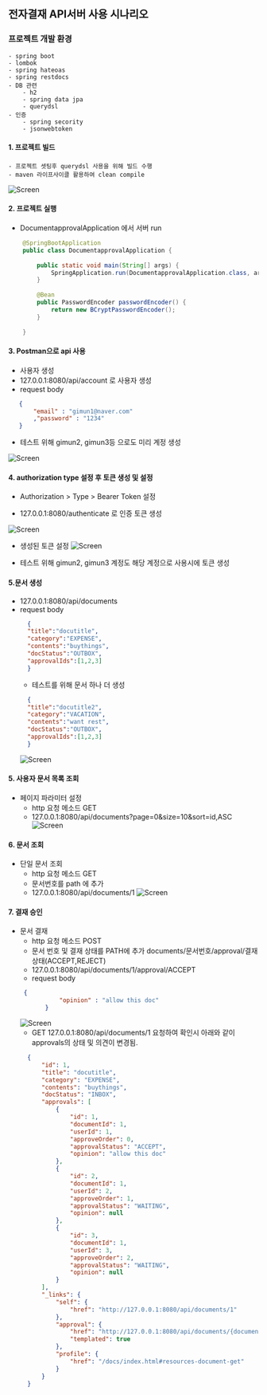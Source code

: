 ## 전자결재 API서버 사용 시나리오

### 프로젝트 개발 환경
    - spring boot
    - lombok
    - spring hateoas
    - spring restdocs
    - DB 관련
        - h2
        - spring data jpa
        - querydsl
    - 인증
        - spring secority
        - jsonwebtoken

#### 1. 프로젝트 빌드
    - 프로젝트 셋팅후 querydsl 사용을 위해 빌드 수행
    - maven 라이프사이클 활용하여 clean compile

![Screen](./document/img/maven_build.png)

#### 2. 프로젝트 실행
- DocumentapprovalApplication 에서 서버 run
```java
    @SpringBootApplication
    public class DocumentapprovalApplication {
    
        public static void main(String[] args) {
            SpringApplication.run(DocumentapprovalApplication.class, args);
        }
    
        @Bean
        public PasswordEncoder passwordEncoder() {
            return new BCryptPasswordEncoder();
        }
    
    }
```

#### 3. Postman으로 api 사용
- 사용자 생성
- 127.0.0.1:8080/api/account 로 사용자 생성
- request body
```json
   {
       "email" : "gimun1@naver.com"
       ,"password" : "1234"
   }
```    
- 테스트 위해 gimun2, gimun3등 으로도 미리 계정 생성 

![Screen](./document/img/create_user.png)    

#### 4. authorization type 설정 후 토큰 생성 및 설정        
- Authorization > Type > Bearer Token 설정 

- 127.0.0.1:8080/authenticate 로 인증 토큰 생성

![Screen](./document/img/get_token.png)    

- 생성된 토큰 설정
![Screen](./document/img/setting_token.png)    

- 테스트 위해 gimun2, gimun3 계정도 해당 계정으로 사용시에 토큰 생성

#### 5.문서 생성
- 127.0.0.1:8080/api/documents
- request body
    ```json
      {
      "title":"docutitle",
      "category":"EXPENSE",
      "contents":"buythings",
      "docStatus":"OUTBOX",
      "approvalIds":[1,2,3]
      }
    ```
    - 테스트를 위해 문서 하나 더 생성
    ```json
      {
      "title":"docutitle2",
      "category":"VACATION",
      "contents":"want rest",
      "docStatus":"OUTBOX",
      "approvalIds":[1,2,3]
      }
    ```
    ![Screen](./document/img/create_doc.png)


#### 5. 사용자 문서 목록 조회 
- 페이지 파라미터 설정
    - http 요청 메소드 GET
    - 127.0.0.1:8080/api/documents?page=0&size=10&sort=id,ASC
    ![Screen](./document/img/doc_list.png)
    
#### 6. 문서 조회
- 단일 문서 조회 
    - http 요청 메소드 GET
    - 문서번호를 path 에 추가
    - 127.0.0.1:8080/api/documents/1
    ![Screen](./document/img/doc_get.png)
    
#### 7. 결재 승인
- 문서 결재
    - http 요청 메소드 POST
    - 문서 번호 및 결재 상태를 PATH에 추가 documents/문서번호/approval/결재상태(ACCEPT,REJECT)
    - 127.0.0.1:8080/api/documents/1/approval/ACCEPT
    - request body
    ```json
     {
               "opinion" : "allow this doc"
           }
    ```
    ![Screen](./document/img/approval.png)
    - GET 127.0.0.1:8080/api/documents/1 요청하여 확인시 아래와 같이 approvals의 상태 및 의견이 변경됨.
    ```json
      {
          "id": 1,
          "title": "docutitle",
          "category": "EXPENSE",
          "contents": "buythings",
          "docStatus": "INBOX",
          "approvals": [
              {
                  "id": 1,
                  "documentId": 1,
                  "userId": 1,
                  "approveOrder": 0,
                  "approvalStatus": "ACCEPT",
                  "opinion": "allow this doc"
              },
              {
                  "id": 2,
                  "documentId": 1,
                  "userId": 2,
                  "approveOrder": 1,
                  "approvalStatus": "WAITING",
                  "opinion": null
              },
              {
                  "id": 3,
                  "documentId": 1,
                  "userId": 3,
                  "approveOrder": 2,
                  "approvalStatus": "WAITING",
                  "opinion": null
              }
          ],
          "_links": {
              "self": {
                  "href": "http://127.0.0.1:8080/api/documents/1"
              },
              "approval": {
                  "href": "http://127.0.0.1:8080/api/documents/{documentId}/approval/{approvalStatus}",
                  "templated": true
              },
              "profile": {
                  "href": "/docs/index.html#resources-document-get"
              }
          }
      }
    ```

